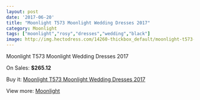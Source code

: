 ```yaml
---
layout: post
date: '2017-06-20'
title: "Moonlight T573 Moonlight Wedding Dresses 2017"
category: Moonlight
tags: ["moonlight","rosy","dresses","wedding","black"]
image: http://img.hectodress.com/14260-thickbox_default/moonlight-t573-moonlight-wedding-dresses-2013.jpg
---
```

Moonlight T573 Moonlight Wedding Dresses 2017

On Sales: **$265.12**
<a href="https://www.hectodress.com/moonlight/6899-moonlight-t573-moonlight-wedding-dresses-2013.html"><amp-img layout="responsive" width="600" height="600" src="//img.hectodress.com/14260-thickbox_default/moonlight-t573-moonlight-wedding-dresses-2013.jpg" alt="Moonlight T573 Moonlight Wedding Dresses 2017 0" /></a>
<a href="https://www.hectodress.com/moonlight/6899-moonlight-t573-moonlight-wedding-dresses-2013.html"><amp-img layout="responsive" width="600" height="600" src="//img.hectodress.com/14261-thickbox_default/moonlight-t573-moonlight-wedding-dresses-2013.jpg" alt="Moonlight T573 Moonlight Wedding Dresses 2017 1" /></a>

Buy it: [Moonlight T573 Moonlight Wedding Dresses 2017](https://www.hectodress.com/moonlight/6899-moonlight-t573-moonlight-wedding-dresses-2013.html "Moonlight T573 Moonlight Wedding Dresses 2017")

View more: [Moonlight](https://www.hectodress.com/119-moonlight "Moonlight")